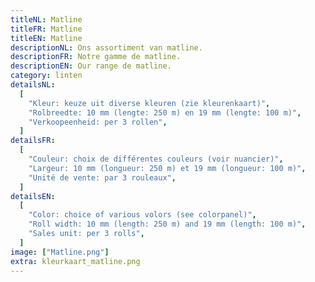 ```yaml
---
titleNL: Matline
titleFR: Matline
titleEN: Matline
descriptionNL: Ons assortiment van matline.
descriptionFR: Notre gamme de matline.
descriptionEN: Our range de matline.
category: linten
detailsNL:
  [
    "Kleur: keuze uit diverse kleuren (zie kleurenkaart)",
    "Rolbreedte: 10 mm (lengte: 250 m) en 19 mm (lengte: 100 m)",
    "Verkoopeenheid: per 3 rollen",
  ]
detailsFR:
  [
    "Couleur: choix de différentes couleurs (voir nuancier)",
    "Largeur: 10 mm (longueur: 250 m) et 19 mm (longueur: 100 m)",
    "Unité de vente: par 3 rouleaux",
  ]
detailsEN:
  [
    "Color: choice of various volors (see colorpanel)",
    "Roll width: 10 mm (length: 250 m) and 19 mm (length: 100 m)",
    "Sales unit: per 3 rolls",
  ]
image: ["Matline.png"]
extra: kleurkaart_matline.png
---
```

